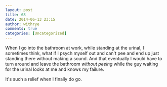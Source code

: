 ```yaml
---
layout: post
title: 68
date: 2014-06-13 23:15
author: withrye
comments: true
categories: [Uncategorized]
---
```

When I go into the bathroom at work, while standing at the urinal, I sometimes think, what if I psych myself out and can't pee and end up just standing there without making a sound. And that eventually I would have to turn around and leave the bathroom <i>without peeing</i> while the guy waiting for the urinal looks at me and knows my failure. 

It's such a relief when I finally do go.


